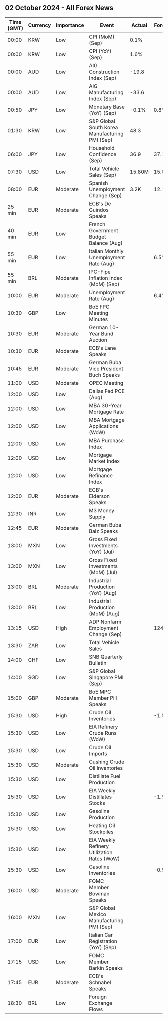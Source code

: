 ## 02 October 2024 - All Forex News

| Time (GMT) | Currency | Importance | Event | Actual | Forecast | Previous |
|------|----------|------------|-------|--------|----------|----------|
| 00:00 | KRW | Low | CPI (MoM) (Sep) | 0.1% |  | 0.4% |
| 00:00 | KRW | Low | CPI (YoY) (Sep) | 1.6% |  | 2.0% |
| 00:00 | AUD | Low | AIG Construction Index (Sep) | -19.8 |  | -38.1 |
| 00:00 | AUD | Low | AIG Manufacturing Index (Sep) | -33.6 |  | -30.8 |
| 00:50 | JPY | Low | Monetary Base (YoY) (Sep) | -0.1% | 0.8% | 0.6% |
| 01:30 | KRW | Low | S&P Global South Korea Manufacturing PMI (Sep) | 48.3 |  | 51.9 |
| 06:00 | JPY | Low | Household Confidence (Sep) | 36.9 | 37.1 | 36.7 |
| 07:30 | USD | Low | Total Vehicle Sales (Sep) | 15.80M | 15.60M | 15.10M |
| 08:00 | EUR | Moderate | Spanish Unemployment Change (Sep) | 3.2K | 12.1K | 21.9K |
| 25 min | EUR | Moderate | ECB's De Guindos Speaks |  |  |  |
| 40 min | EUR | Low | French Government Budget Balance (Aug) |  |  | -156.9B |
| 55 min | EUR | Low | Italian Monthly Unemployment Rate (Aug) |  | 6.5% | 6.5% |
| 55 min | BRL | Moderate | IPC-Fipe Inflation Index (MoM) (Sep) |  |  | 0.18% |
| 10:00 | EUR | Moderate | Unemployment Rate (Aug) |  | 6.4% | 6.4% |
| 10:30 | GBP | Low | BoE FPC Meeting Minutes |  |  |  |
| 10:30 | EUR | Moderate | German 10-Year Bund Auction |  |  | 2.110% |
| 10:30 | EUR | Moderate | ECB's Lane Speaks |  |  |  |
| 10:45 | EUR | Moderate | German Buba Vice President Buch Speaks |  |  |  |
| 11:00 | USD | Moderate | OPEC Meeting |  |  |  |
| 12:00 | USD | Low | Dallas Fed PCE (Aug) |  |  | 1.70% |
| 12:00 | USD | Low | MBA 30-Year Mortgage Rate |  |  | 6.13% |
| 12:00 | USD | Low | MBA Mortgage Applications (WoW) |  |  | 11.0% |
| 12:00 | USD | Low | MBA Purchase Index |  |  | 148.2 |
| 12:00 | USD | Low | Mortgage Market Index |  |  | 296.1 |
| 12:00 | USD | Low | Mortgage Refinance Index |  |  | 1,132.9 |
| 12:00 | EUR | Moderate | ECB's Elderson Speaks |  |  |  |
| 12:30 | INR | Low | M3 Money Supply |  |  | 10.4% |
| 12:45 | EUR | Moderate | German Buba Balz Speaks |  |  |  |
| 13:00 | MXN | Low | Gross Fixed Investments (YoY) (Jul) |  |  | -1.30% |
| 13:00 | MXN | Low | Gross Fixed Investments (MoM) (Jul) |  |  | -1.00% |
| 13:00 | BRL | Moderate | Industrial Production (YoY) (Aug) |  |  | 6.1% |
| 13:00 | BRL | Low | Industrial Production (MoM) (Aug) |  |  | -1.4% |
| 13:15 | USD | High | ADP Nonfarm Employment Change (Sep) |  | 124K | 99K |
| 13:30 | ZAR | Low | Total Vehicle Sales |  |  | 43.59K |
| 14:00 | CHF | Low | SNB Quarterly Bulletin |  |  |  |
| 14:00 | SGD | Low | S&P Global Singapore PMI (Sep) |  |  | 50.9 |
| 15:00 | GBP | Moderate | BoE MPC Member Pill Speaks |  |  |  |
| 15:30 | USD | High | Crude Oil Inventories |  | -1.500M | -4.471M |
| 15:30 | USD | Low | EIA Refinery Crude Runs (WoW) |  |  | -0.124M |
| 15:30 | USD | Low | Crude Oil Imports |  |  | 0.826M |
| 15:30 | USD | Moderate | Cushing Crude Oil Inventories |  |  | 0.116M |
| 15:30 | USD | Low | Distillate Fuel Production |  |  | -0.158M |
| 15:30 | USD | Low | EIA Weekly Distillates Stocks |  | -1.900M | -2.227M |
| 15:30 | USD | Low | Gasoline Production |  |  | 0.176M |
| 15:30 | USD | Low | Heating Oil Stockpiles |  |  | 0.191M |
| 15:30 | USD | Low | EIA Weekly Refinery Utilization Rates (WoW) |  |  | -1.2% |
| 15:30 | USD | Low | Gasoline Inventories |  | -0.500M | -1.538M |
| 16:00 | USD | Moderate | FOMC Member Bowman Speaks |  |  |  |
| 16:00 | MXN | Low | S&P Global Mexico Manufacturing PMI (Sep) |  |  | 48.50 |
| 17:00 | EUR | Low | Italian Car Registration (YoY) (Sep) |  |  | -13.4% |
| 17:15 | USD | Low | FOMC Member Barkin Speaks |  |  |  |
| 17:45 | EUR | Moderate | ECB's Schnabel Speaks |  |  |  |
| 18:30 | BRL | Low | Foreign Exchange Flows |  |  | -3.058B |
